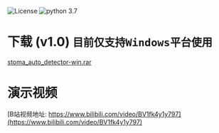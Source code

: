 ![License](https://img.shields.io/github/license/zjxi/zjxi.github.io.svg)
![python 3.7](https://img.shields.io/badge/python-3.7-purple.svg)

# 下载 (v1.0) ```目前仅支持Windows平台使用```

[stoma_auto_detector-win.rar](https://github.com/zjxi/zjxi.github.io/releases/tag/v1.0/stoma-auto-detector.rar)

# 演示视频
[B站视频地址: https://www.bilibili.com/video/BV1fk4y1y797](https://www.bilibili.com/video/BV1fk4y1y797)

